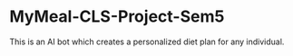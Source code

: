 # MyMeal-CLS-Project-Sem5
This is an AI bot which creates a personalized diet plan for any individual.

